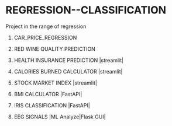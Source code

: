 # REGRESSION--CLASSIFICATION
Project in the range of regression

1) CAR_PRICE_REGRESSION

2) RED WINE QUALITY PREDICTION

3) HEALTH INSURANCE PREDICTION |streamlit|

4) CALORIES BURNED CALCULATOR |streamlit|
   
5) STOCK MARKET INDEX |streamlit|

6) BMI CALCULATOR |FastAPI|

7) IRIS CLASSIFICATION |FastAPI|

8) EEG SIGNALS |ML Analyze|Flask GUI|


